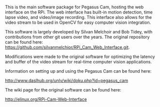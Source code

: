 This is the main software package for Pegasus Cam, hosting the web interface on the RPi. The web interface has built-in motion detection, time lapse video, and video/image recording. This interface also allows for the video stream to be used in OpenCV for easy computer vision integration.

This software is largely developed by Silvan Melchoir and Bob Tidey, with contributions from other git users over the years. The original repository can be found here: https://github.com/silvanmelchior/RPi_Cam_Web_Interface.git.

Modifications were made to the original software for optimizing the latency and buffer of the video stream for real-time computer vision applications.

Information on setting up and using the Pegasus Cam can be found here:

http://www.daslhub.org/unlv/wiki/doku.php?id=pegasus_cam


The wiki page for the original software can be found here:

http://elinux.org/RPi-Cam-Web-Interface
